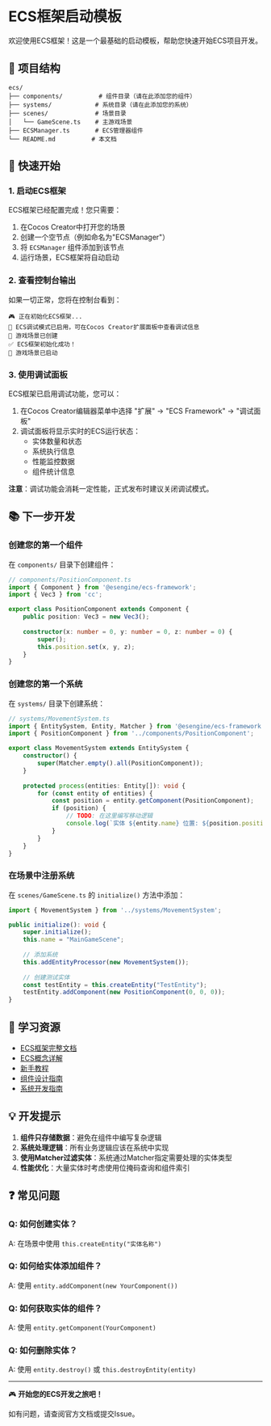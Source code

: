 # ECS框架启动模板

欢迎使用ECS框架！这是一个最基础的启动模板，帮助您快速开始ECS项目开发。

## 📁 项目结构

```
ecs/
├── components/          # 组件目录（请在此添加您的组件）
├── systems/            # 系统目录（请在此添加您的系统）
├── scenes/             # 场景目录
│   └── GameScene.ts    # 主游戏场景
├── ECSManager.ts       # ECS管理器组件
└── README.md          # 本文档
```

## 🚀 快速开始

### 1. 启动ECS框架

ECS框架已经配置完成！您只需要：

1. 在Cocos Creator中打开您的场景
2. 创建一个空节点（例如命名为"ECSManager"）
3. 将 `ECSManager` 组件添加到该节点
4. 运行场景，ECS框架将自动启动

### 2. 查看控制台输出

如果一切正常，您将在控制台看到：

```
🎮 正在初始化ECS框架...
🔧 ECS调试模式已启用，可在Cocos Creator扩展面板中查看调试信息
🎯 游戏场景已创建
✅ ECS框架初始化成功！
🚀 游戏场景已启动
```

### 3. 使用调试面板

ECS框架已启用调试功能，您可以：

1. 在Cocos Creator编辑器菜单中选择 "扩展" → "ECS Framework" → "调试面板"
2. 调试面板将显示实时的ECS运行状态：
   - 实体数量和状态
   - 系统执行信息
   - 性能监控数据
   - 组件统计信息

**注意**：调试功能会消耗一定性能，正式发布时建议关闭调试模式。

## 📚 下一步开发

### 创建您的第一个组件

在 `components/` 目录下创建组件：

```typescript
// components/PositionComponent.ts
import { Component } from '@esengine/ecs-framework';
import { Vec3 } from 'cc';

export class PositionComponent extends Component {
    public position: Vec3 = new Vec3();
    
    constructor(x: number = 0, y: number = 0, z: number = 0) {
        super();
        this.position.set(x, y, z);
    }
}
```

### 创建您的第一个系统

在 `systems/` 目录下创建系统：

```typescript
// systems/MovementSystem.ts
import { EntitySystem, Entity, Matcher } from '@esengine/ecs-framework';
import { PositionComponent } from '../components/PositionComponent';

export class MovementSystem extends EntitySystem {
    constructor() {
        super(Matcher.empty().all(PositionComponent));
    }
    
    protected process(entities: Entity[]): void {
        for (const entity of entities) {
            const position = entity.getComponent(PositionComponent);
            if (position) {
                // TODO: 在这里编写移动逻辑
                console.log(`实体 ${entity.name} 位置: ${position.position}`);
            }
        }
    }
}
```

### 在场景中注册系统

在 `scenes/GameScene.ts` 的 `initialize()` 方法中添加：

```typescript
import { MovementSystem } from '../systems/MovementSystem';

public initialize(): void {
    super.initialize();
    this.name = "MainGameScene";
    
    // 添加系统
    this.addEntityProcessor(new MovementSystem());
    
    // 创建测试实体
    const testEntity = this.createEntity("TestEntity");
    testEntity.addComponent(new PositionComponent(0, 0, 0));
}
```

## 🔗 学习资源

- [ECS框架完整文档](https://github.com/esengine/ecs-framework)
- [ECS概念详解](https://github.com/esengine/ecs-framework/blob/master/docs/concepts-explained.md)
- [新手教程](https://github.com/esengine/ecs-framework/blob/master/docs/beginner-tutorials.md)
- [组件设计指南](https://github.com/esengine/ecs-framework/blob/master/docs/component-design-guide.md)
- [系统开发指南](https://github.com/esengine/ecs-framework/blob/master/docs/system-guide.md)

## 💡 开发提示

1. **组件只存储数据**：避免在组件中编写复杂逻辑
2. **系统处理逻辑**：所有业务逻辑应该在系统中实现
3. **使用Matcher过滤实体**：系统通过Matcher指定需要处理的实体类型
4. **性能优化**：大量实体时考虑使用位掩码查询和组件索引

## ❓ 常见问题

### Q: 如何创建实体？
A: 在场景中使用 `this.createEntity("实体名称")`

### Q: 如何给实体添加组件？
A: 使用 `entity.addComponent(new YourComponent())`

### Q: 如何获取实体的组件？
A: 使用 `entity.getComponent(YourComponent)`

### Q: 如何删除实体？
A: 使用 `entity.destroy()` 或 `this.destroyEntity(entity)`

---

🎮 **开始您的ECS开发之旅吧！**

如有问题，请查阅官方文档或提交Issue。
